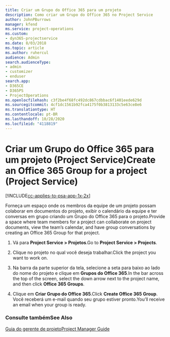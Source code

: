 ```yaml
---
title: Criar um Grupo do Office 365 para um projeto
description: Como criar um Grupo do Office 365 no Project Service
author: JohnPBurrows
manager: kfend
ms.service: project-operations
ms.custom:
- dyn365-projectservice
ms.date: 8/03/2018
ms.topic: article
ms.author: ruhercul
audience: Admin
search.audienceType:
- admin
- customizer
- enduser
search.app:
- D365CE
- D365PS
- ProjectOperations
ms.openlocfilehash: c3f2be4f68fc492dc867cdbbac6f1401eede629d
ms.sourcegitcommit: 4cf1dc1561b92fca4175f0b3813133c5e63ce8e6
ms.translationtype: HT
ms.contentlocale: pt-BR
ms.lasthandoff: 10/28/2020
ms.locfileid: "4118819"
---
```

# <a name="create-an-office-365-group-for-a-project-project-service"></a><span data-ttu-id="b9c27-103">Criar um Grupo do Office 365 para um projeto (Project Service)</span><span class="sxs-lookup"><span data-stu-id="b9c27-103">Create an Office 365 Group for a project (Project Service)</span></span>

[!INCLUDE[cc-applies-to-psa-app-1x-2x](../includes/cc-applies-to-psa-app-1x-2x.md)]

<span data-ttu-id="b9c27-104">Forneça um espaço onde os membros da equipe de um projeto possam colaborar em documentos do projeto, exibir o calendário da equipe e ter conversas em grupo criando um Grupo do Office 365 para o projeto.</span><span class="sxs-lookup"><span data-stu-id="b9c27-104">Provide a space where team members for a project can collaborate on project documents, view the team’s calendar, and have group conversations by creating an Office 365 Group for that project.</span></span>  
  
1.  <span data-ttu-id="b9c27-105">Vá para **Project Service > Projetos**.</span><span class="sxs-lookup"><span data-stu-id="b9c27-105">Go to **Project Service > Projects**.</span></span>  
  
2.  <span data-ttu-id="b9c27-106">Clique no projeto no qual você deseja trabalhar.</span><span class="sxs-lookup"><span data-stu-id="b9c27-106">Click the project you want to work on.</span></span>  
  
3.  <span data-ttu-id="b9c27-107">Na barra da parte superior da tela, selecione a seta para baixo ao lado do nome do projeto e clique em **Grupos do Office 365**.</span><span class="sxs-lookup"><span data-stu-id="b9c27-107">In the bar across the top of the screen, select the down arrow next to the project name, and then click **Office 365 Groups**.</span></span>  
  
4.  <span data-ttu-id="b9c27-108">Clique em **Criar Grupo do Office 365**.</span><span class="sxs-lookup"><span data-stu-id="b9c27-108">Click **Create Office 365 Group**.</span></span> <span data-ttu-id="b9c27-109">Você receberá um e-mail quando seu grupo estiver pronto.</span><span class="sxs-lookup"><span data-stu-id="b9c27-109">You’ll receive an email when your group is ready.</span></span>  
  
### <a name="see-also"></a><span data-ttu-id="b9c27-110">Consulte também</span><span class="sxs-lookup"><span data-stu-id="b9c27-110">See Also</span></span>  
 [<span data-ttu-id="b9c27-111">Guia do gerente de projeto</span><span class="sxs-lookup"><span data-stu-id="b9c27-111">Project Manager Guide</span></span>](../psa/project-manager-guide.md)
